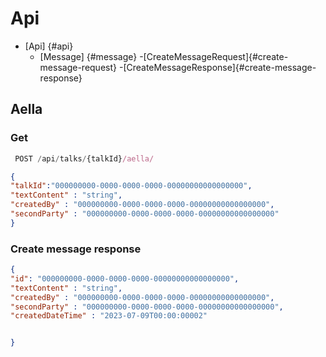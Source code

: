 # Api

- [Api] {#api}
  - [Message] {#message}
     -[CreateMessageRequest]{#create-message-request}
     -[CreateMessageResponse]{#create-message-response}

## Aella

### Get


```js
 POST /api/talks/{talkId}/aella/
```


```json
{
"talkId":"000000000-0000-0000-0000-00000000000000000",
"textContent" : "string",
"createdBy" : "000000000-0000-0000-0000-00000000000000000",
"secondParty" : "000000000-0000-0000-0000-00000000000000000"
}
```

### Create message response



```json
{
"id": "000000000-0000-0000-0000-00000000000000000",
"textContent" : "string",
"createdBy" : "000000000-0000-0000-0000-00000000000000000",
"secondParty" : "000000000-0000-0000-0000-00000000000000000",
"createdDateTime" : "2023-07-09T00:00:00002"


}
```